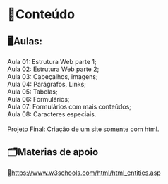 <h1>📁Conteúdo</h1>
<h2>🖥️Aulas:</h2>
<p>
  Aula 01: Estrutura Web parte 1; <br>
  Aula 02: Estrutura Web parte 2; <br>
  Aula 03: Cabeçalhos, imagens; <br>
  Aula 04: Parágrafos, Links; <br>
  Aula 05: Tabelas; <br>
  Aula 06: Formulários; <br>
  Aula 07: Formulários com mais conteúdos; <br>
  Aula 08: Caracteres especiais. <br><br>
  Projeto Final: Criação de um site somente com html.<br>
</p>

<h2>🗂️Materias de apoio</h2>

🔸https://www.w3schools.com/html/html_entities.asp
